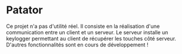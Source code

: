 # Patator
Ce projet n'a pas d'utilité réel. Il consiste en la réalisation d'une communication entre un client et un serveur. Le serveur  installe un keylogger permettant au client de récupérer les touches côté serveur.
D'autres fonctionnalités sont en cours de développement !

